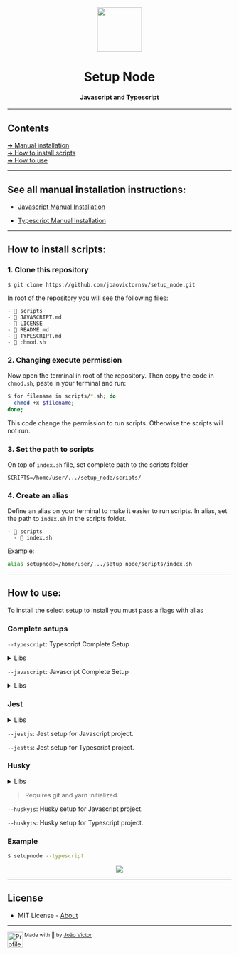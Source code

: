 <div align="center">
  <img src="https://cdn.jsdelivr.net/gh/devicons/devicon/icons/nodejs/nodejs-original.svg" width=100>
  <h1>Setup Node</h1>
  <h4>Javascript and Typescript</h4>
</div>

---
<h2>Contents</h2>

[➜ Manual installation](#see-all-manual-installation-instructions)<br>
[➜ How to install scripts](#how-to-install-scripts)<br>
[➜ How to use](#how-to-use)<br>


---

## See all manual installation instructions:

- [Javascript Manual Installation](./JAVASCRIPT.md)

- [Typescript Manual Installation](./TYPESCRIPT.md)

---

## How to install scripts:
### 1. Clone this repository
```
$ git clone https://github.com/joaovictornsv/setup_node.git
```
In root of the repository you will see the following files:
```
- 📁 scripts
- 📄 JAVASCRIPT.md
- 📄 LICENSE
- 📄 README.md
- 📄 TYPESCRIPT.md
- 📄 chmod.sh
```

### 2. Changing execute permission
Now open the terminal in root of the repository. Then copy the code in `chmod.sh`, paste in your terminal and run:

```bash
$ for filename in scripts/*.sh; do
  chmod +x $filename;
done;
```
This code change the permission to run scripts. Otherwise the scripts will not run.

### 3. Set the path to scripts
On top of `index.sh` file, set complete path to the scripts folder
```
SCRIPTS=/home/user/.../setup_node/scripts/
```

### 4. Create an alias
Define an alias on your terminal to make it easier to run scripts.
In alias, set the path to `index.sh` in the scripts folder.

```
- 📁 scripts
  - 📄 index.sh
```

Example:
```zsh
alias setupnode=/home/user/.../setup_node/scripts/index.sh
```
---

## How to use:
To install the select setup to install you must pass a flags with alias

### Complete setups
`--typescript`: Typescript Complete Setup
<details>
  <summary>Libs</summary>

  - Git
  - Typescript
  - ts-node-dev
  - Express
  - ESLint
  - Jest
  - Babel
  - Husky
  - Lint-Staged
</details>

`--javascript`: Javascript Complete Setup
<details>
  <summary>Libs</summary>
  
  - Git
  - Nodemon
  - Express
  - ESLint
  - Jest
  - Husky
  - Lint-Staged
</details>

### Jest
<details>
  <summary>Libs</summary>

  - Husky
  - Lint-Staged
</details>

`--jestjs`: Jest setup for Javascript project.

`--jestts`: Jest setup for Typescript project.

### Husky
<details>
  <summary>Libs</summary>

  - Husky
  - Lint-Staged
</details>

> Requires git and yarn initialized.


`--huskyjs`: Husky setup for Javascript project.

`--huskyts`: Husky setup for Typescript project.


### Example
```bash
$ setupnode --typescript
```
<div align="center">
  <img src="https://i.imgur.com/74iLyth.gif">
</div>

---

## License
- MIT License - [About](https://github.com/joaovictornsv/setup_node/blob/master/LICENSE)

---


<div>
  <img align="left" src="https://i.imgur.com/ufUYAFh.png" width=35 alt="Profile"/>
  <sub>Made with 💙 by <a href="https://github.com/joaovictornsv">João Victor</a></sub>
</div>
